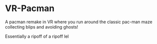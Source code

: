 # VR-Pacman
A pacman remake in VR where you run around the classic pac-man maze collecting blips and avoiding ghosts!


Essentially a ripoff of a ripoff lel 
